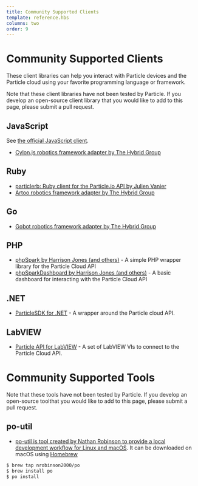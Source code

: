 ```yaml
---
title: Community Supported Clients
template: reference.hbs
columns: two
order: 9
---
```


# Community Supported Clients

These client libraries can help you interact with Particle devices
and the Particle cloud using your favorite programming language or
framework.

Note that these client libraries have not been tested by
Particle. If you develop an open-source client library that you would
like to add to this page, please submit a pull request.

## JavaScript

See [the official JavaScript client](/reference/javascript/).

* [Cylon.js robotics framework adapter by The Hybrid Group](http://cylonjs.com/documentation/platforms/particle/)

## Ruby

* [particlerb: Ruby client for the Particle.io API by Julien Vanier](https://github.com/monkbroc/particlerb)
* [Artoo robotics framework adapter by The Hybrid Group](http://artoo.io/documentation/platforms/spark/)

## Go

* [Gobot robotics framework adapter by The Hybrid Group](http://gobot.io/documentation/platforms/particle/)

## PHP

* [phpSpark by Harrison Jones (and others)](https://github.com/harrisonhjones/phpSpark/) - A simple PHP wrapper library for the Particle Cloud API
* [phpSparkDashboard by Harrison Jones (and others)](https://github.com/harrisonhjones/phpSparkDashboard/) - A basic dashboard for interacting with the Particle Cloud API

## .NET
* [ParticleSDK for .NET](https://github.com/ParticleNET/ParticleSDK/) - A wrapper around the Particle cloud API.

## LabVIEW

* [Particle API for LabVIEW](https://github.com/freddiepingpong/labview-particle-api) - A set of LabVIEW VIs to connect to the Particle Cloud API.

# Community Supported Tools

Note that these tools have not been tested by
Particle. If you develop an open-source toolthat you would
like to add to this page, please submit a pull request.

## po-util

* [po-util is tool created by Nathan Robinson to provide a local development workflow for Linux and macOS](https://nrobinson2000.github.io/po-util/).  It can be downloaded on macOS using [Homebrew](http://brew.sh/)

```sh
$ brew tap nrobinson2000/po
$ brew install po
$ po install
```
